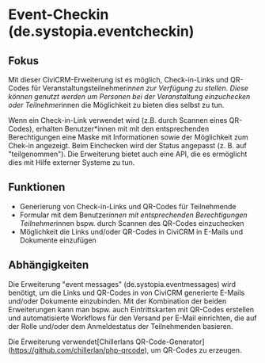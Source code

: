 # Event-Checkin (de.systopia.eventcheckin)

## Fokus

Mit dieser CiviCRM-Erweiterung ist es möglich, Check-in-Links und QR-Codes für
Veranstaltungsteilnehmer*innen zur Verfügung zu stellen. Diese können genutzt
werden um Personen bei der Veranstaltung einzuchecken oder Teilnehmer*innen
die Möglichkeit zu bieten dies selbst zu tun. 

Wenn ein Check-in-Link verwendet wird (z.B. durch Scannen eines QR-Codes),
erhalten Benutzer*innen mit mit den entsprechenden Berechtigungen eine Maske
mit Informationen sowie der Möglichkeit zum Chek-in angezeigt. Beim
Einchecken wird der Status angepasst (z. B. auf "teilgenommen"). Die
Erweiterung bietet auch eine API, die es ermöglicht dies mit Hilfe externer
Systeme zu tun.

## Funktionen

* Generierung von Check-in-Links und QR-Codes für Teilnehmende
* Formular mit dem Benutzer*innen mit entsprechenden Berechtigungen
  Teilnehmer*innen bspw. durch Scannen des QR-Codes einzuchecken
* Möglichkeit die Links und/oder QR-Codes in CiviCRM in E-Mails und Dokumente
  einzufügen

## Abhängigkeiten

Die Erweiterung "event messages" (de.systopia.eventmessages) wird benötigt, um
die Links und QR-Codes in von CiviCRM generierte E-Mails und/oder Dokumente
einzubinden. Mit der Kombination der beiden Erweiterungen kann man bspw. auch
Eintrittskarten mit QR-Codes erstellen und automatisierte Workflows
für den Versand per E-Mail einrichten, die auf der Rolle und/oder dem
Anmeldestatus der Teilnehmenden basieren.

Die Erweiterung verwendet[Chillerlans QR-Code-Generator]
(https://github.com/chillerlan/php-qrcode), um QR-Codes zu erzeugen.